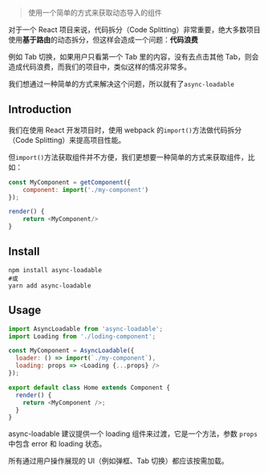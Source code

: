 > 使用一个简单的方式来获取动态导入的组件

对于一个 React 项目来说，代码拆分（Code Splitting）非常重要，绝大多数项目使用**基于路由**的动态拆分，但这样会造成一个问题：**代码浪费**

例如 Tab 切换，如果用户只看第一个 Tab 里的内容，没有去点击其他 Tab，则会造成代码浪费，而我们的项目中，类似这样的情况非常多。

我们想通过一种简单的方式来解决这个问题，所以就有了`async-loadable`

## Introduction

我们在使用 React 开发项目时，使用 webpack 的`import()`方法做代码拆分（Code Splitting）来提高项目性能。

但`import()`方法获取组件并不方便，我们更想要一种简单的方式来获取组件，比如：

```js
const MyComponent = getComponent({
    component: import('./my-component')
});

render() {
    return <MyComponent/>
}
```

## Install

```shell
npm install async-loadable
#或
yarn add async-loadable
```

## Usage

```js
import AsyncLoadable from 'async-loadable';
import Loading from './loding-component';

const MyComponent = AsyncLoadable({
  loader: () => import(`./my-component`),
  loading: props => <Loading {...props} />
});

export default class Home extends Component {
  render() {
    return <MyComponent />;
  }
}
```

async-loadable 建议提供一个 loading 组件来过渡，它是一个方法，参数 `props`中包含 error 和 loading 状态。

所有通过用户操作展现的 UI（例如弹框、Tab 切换）都应该按需加载。
